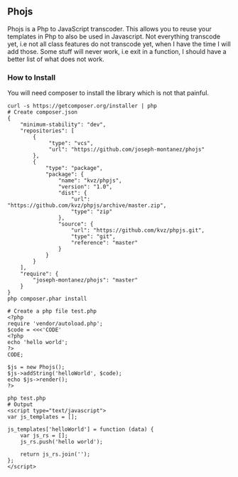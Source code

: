 ## Phojs

Phojs is a Php to JavaScript transcoder. This allows you to reuse your templates in Php to also be used in Javascript. Not everything transcode yet, i.e not all class features do not transcode yet, when I have the time I will add those. Some stuff will never work, i.e exit in a function, I should have a better list of what does not work.

### How to Install

You will need composer to install the library which is not that painful.

	curl -s https://getcomposer.org/installer | php
	# Create composer.json
	{
		"minimum-stability": "dev",	
		"repositories": [
			{
				 "type": "vcs",
				 "url": "https://github.com/joseph-montanez/phojs"
			},
			{
				"type": "package",
				"package": {
					"name": "kvz/phpjs",
					"version": "1.0",
					"dist": {
						"url": "https://github.com/kvz/phpjs/archive/master.zip",
						"type": "zip"
					},
					"source": {
						"url": "https://github.com/kvz/phpjs.git",
						"type": "git",
						"reference": "master"
					}
				}
			}
		],
		"require": {
			"joseph-montanez/phojs": "master"
		}
	}
	php composer.phar install

	# Create a php file test.php
	<?php 
	require 'vendor/autoload.php';
	$code = <<<'CODE'
	<?php
	echo 'hello world';
	?>
	CODE;

	$js = new Phojs();
	$js->addString('helloWorld', $code);
	echo $js->render();
	?>

	php test.php
	# Output
	<script type="text/javascript">
	var js_templates = [];

	js_templates['helloWorld'] = function (data) {
		var js_rs = [];
		js_rs.push('hello world');

		return js_rs.join('');
	};
	</script>
